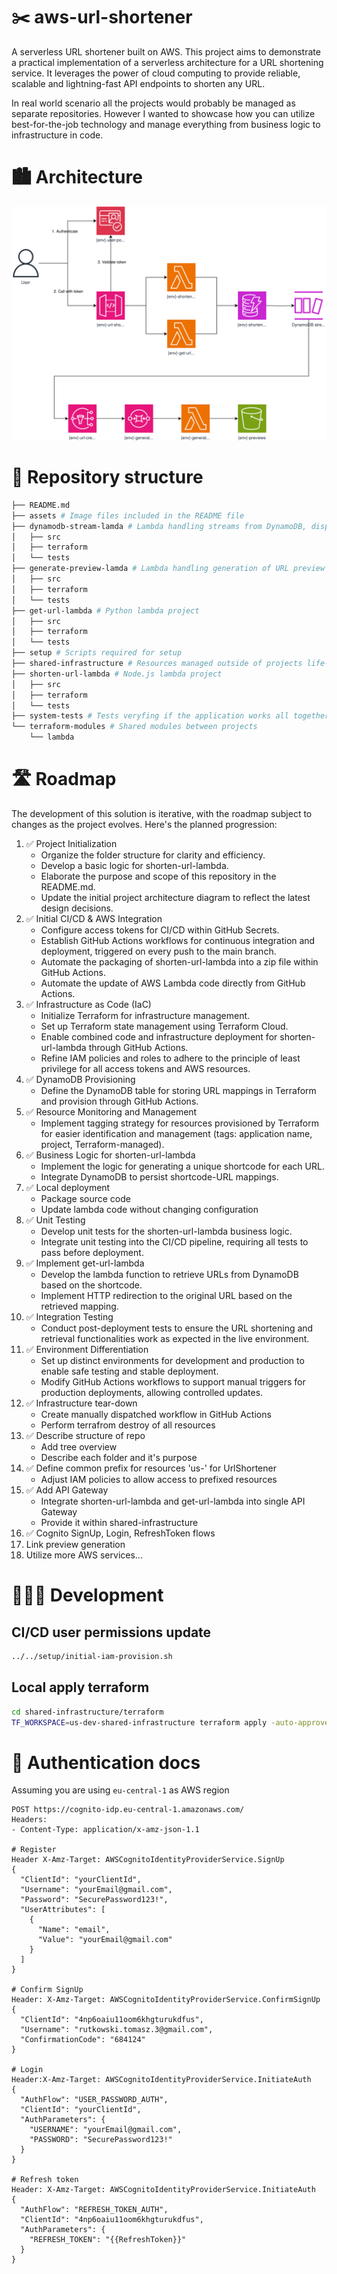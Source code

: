 # ✂️ aws-url-shortener

A serverless URL shortener built on AWS. This project aims to demonstrate a practical implementation of a serverless architecture for a URL shortening service. It leverages the power of cloud computing to provide reliable, scalable and lightning-fast API endpoints to shorten any URL.

In real world scenario all the projects would probably be managed as separate repositories. However I wanted to showcase how you can utilize best-for-the-job technology and manage everything from business logic to infrastructure in code.

# 🏙️ Architecture

![Architecture Diagram](assets/link-shortener.phase4.drawio.svg)

# 🌳 Repository structure

```sh
├── README.md
├── assets # Image files included in the README file
├── dynamodb-stream-lamda # Lambda handling streams from DynamoDB, dispatching to SNS topics
│   ├── src
│   ├── terraform
│   └── tests
├── generate-preview-lamda # Lambda handling generation of URL preview
│   ├── src
│   ├── terraform
│   └── tests
├── get-url-lambda # Python lambda project
│   ├── src
│   ├── terraform
│   └── tests
├── setup # Scripts required for setup
├── shared-infrastructure # Resources managed outside of projects life-cycle
├── shorten-url-lambda # Node.js lambda project
│   ├── src
│   ├── terraform
│   └── tests
├── system-tests # Tests veryfing if the application works all together
└── terraform-modules # Shared modules between projects
    └── lambda
```

# 🛣️ Roadmap

The development of this solution is iterative, with the roadmap subject to changes as the project evolves. Here's the planned progression:

1. ✅ Project Initialization
    - Organize the folder structure for clarity and efficiency.
    - Develop a basic logic for shorten-url-lambda.
    - Elaborate the purpose and scope of this repository in the README.md.
    - Update the initial project architecture diagram to reflect the latest design decisions.
2. ✅ Initial CI/CD & AWS Integration
    - Configure access tokens for CI/CD within GitHub Secrets.
    - Establish GitHub Actions workflows for continuous integration and deployment, triggered on every push to the main branch.
    - Automate the packaging of shorten-url-lambda into a zip file within GitHub Actions.
    - Automate the update of AWS Lambda code directly from GitHub Actions.
3. ✅ Infrastructure as Code (IaC)
    - Initialize Terraform for infrastructure management.
    - Set up Terraform state management using Terraform Cloud.
    - Enable combined code and infrastructure deployment for shorten-url-lambda through GitHub Actions.
    - Refine IAM policies and roles to adhere to the principle of least privilege for all access tokens and AWS resources.
4. ✅ DynamoDB Provisioning
    - Define the DynamoDB table for storing URL mappings in Terraform and provision through GitHub Actions.
5. ✅ Resource Monitoring and Management
    - Implement tagging strategy for resources provisioned by Terraform for easier identification and management (tags: application name, project, Terraform-managed).
6. ✅ Business Logic for shorten-url-lambda
    - Implement the logic for generating a unique shortcode for each URL.
    - Integrate DynamoDB to persist shortcode-URL mappings.
7. ✅ Local deployment
    - Package source code
    - Update lambda code without changing configuration
8. ✅ Unit Testing
    - Develop unit tests for the shorten-url-lambda business logic.
    - Integrate unit testing into the CI/CD pipeline, requiring all tests to pass before deployment.
9. ✅ Implement get-url-lambda
    - Develop the lambda function to retrieve URLs from DynamoDB based on the shortcode.
    - Implement HTTP redirection to the original URL based on the retrieved mapping.
10. ✅ Integration Testing
    - Conduct post-deployment tests to ensure the URL shortening and retrieval functionalities work as expected in the live environment.
11. ✅ Environment Differentiation
    - Set up distinct environments for development and production to enable safe testing and stable deployment.
    - Modify GitHub Actions workflows to support manual triggers for production deployments, allowing controlled updates.
12. ✅ Infrastructure tear-down
    - Create manually dispatched workflow in GitHub Actions
    - Perform terrafrom destroy of all resources
13. ✅ Describe structure of repo
    - Add tree overview
    - Describe each folder and it's purpose
14. ✅ Define common prefix for resources 'us-' for UrlShortener
    - Adjust IAM policies to allow access to prefixed resources
15. ✅ Add API Gateway
    - Integrate shorten-url-lambda and get-url-lambda into single API Gateway
    - Provide it within shared-infrastructure
16. ✅ Cognito SignUp, Login, RefreshToken flows
17. Link preview generation
17. Utilize more AWS services...

# 👨🏻‍💻 Development

## CI/CD user permissions update
```sh
../../setup/initial-iam-provision.sh 
```

## Local apply terraform

```sh
cd shared-infrastructure/terraform 
TF_WORKSPACE=us-dev-shared-infrastructure terraform apply -auto-approve
```

# 🔐 Authentication docs

Assuming you are using `eu-central-1` as AWS region

```
POST https://cognito-idp.eu-central-1.amazonaws.com/
Headers:
- Content-Type: application/x-amz-json-1.1

# Register
Header X-Amz-Target: AWSCognitoIdentityProviderService.SignUp
{
  "ClientId": "yourClientId",
  "Username": "yourEmail@gmail.com",
  "Password": "SecurePassword123!",
  "UserAttributes": [
    {
      "Name": "email",
      "Value": "yourEmail@gmail.com"
    }
  ]
}

# Confirm SignUp
Header: X-Amz-Target: AWSCognitoIdentityProviderService.ConfirmSignUp
{
  "ClientId": "4np6oaiu11oom6khgturukdfus",
  "Username": "rutkowski.tomasz.3@gmail.com",
  "ConfirmationCode": "684124"
}

# Login
Header:X-Amz-Target: AWSCognitoIdentityProviderService.InitiateAuth
{
  "AuthFlow": "USER_PASSWORD_AUTH",
  "ClientId": "yourClientId",
  "AuthParameters": {
    "USERNAME": "yourEmail@gmail.com",
    "PASSWORD": "SecurePassword123!"
  }
}

# Refresh token
Header: X-Amz-Target: AWSCognitoIdentityProviderService.InitiateAuth
{
  "AuthFlow": "REFRESH_TOKEN_AUTH",
  "ClientId": "4np6oaiu11oom6khgturukdfus",
  "AuthParameters": {
    "REFRESH_TOKEN": "{{RefreshToken}}"
  }
}
```